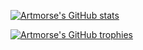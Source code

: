 [![Artmorse's GitHub stats](https://github-readme-stats.vercel.app/api?username=Artmorse&show_icons=true&theme=nord&count_private=true&hide=stars)](https://github.com/anuraghazra/github-readme-stats)

[![Artmorse's GitHub trophies](https://github-profile-trophy.vercel.app/?username=Artmorse&theme=nord)](https://github.com/ryo-ma/github-profile-trophy)

<!--
**Artmorse/Artmorse** is a ✨ _special_ ✨ repository because its `README.md` (this file) appears on your GitHub profile.

Here are some ideas to get you started:

- 🔭 I’m currently working on ...
- 🌱 I’m currently learning ...
- 👯 I’m looking to collaborate on ...
- 🤔 I’m looking for help with ...
- 💬 Ask me about ...
- 📫 How to reach me: ...
- 😄 Pronouns: ...
- ⚡ Fun fact: ...
-->
